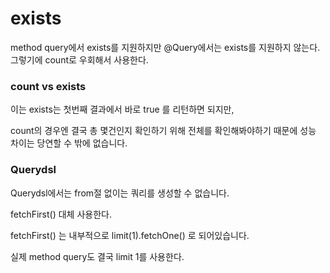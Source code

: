 # exists

method query에서 exists를 지원하지만 @Query에서는 exists를 지원하지 않는다. 그렇기에 count로 우회해서 사용한다.

### count vs exists

이는 exists는 첫번째 결과에서 바로 true 를 리턴하면 되지만, 

count의 경우엔 결국 총 몇건인지 확인하기 위해 전체를 확인해봐야하기 때문에 성능 차이는 당연할 수 밖에 없습니다.

### Querydsl

Querydsl에서는 from절 없이는 쿼리를 생성할 수 없습니다.

fetchFirst() 대체 사용한다.

fetchFirst() 는 내부적으로 limit(1).fetchOne() 로 되어있습니다.

실제 method query도 결국 limit 1를 사용한다.

